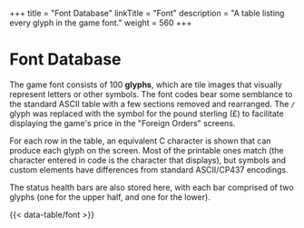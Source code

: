 +++
title = "Font Database"
linkTitle = "Font"
description = "A table listing every glyph in the game font."
weight = 560
+++

# Font Database

The game font consists of 100 **glyphs**, which are tile images that visually represent letters or other symbols. The font codes bear some semblance to the standard ASCII table with a few sections removed and rearranged. The `/` glyph was replaced with the symbol for the pound sterling (&pound;) to facilitate displaying the game's price in the "Foreign Orders" screens.

For each row in the table, an equivalent C character is shown that can produce each glyph on the screen. Most of the printable ones match (the character entered in code is the character that displays), but symbols and custom elements have differences from standard ASCII/CP437 encodings.

The status health bars are also stored here, with each bar comprised of two glyphs (one for the upper half, and one for the lower).

{{< data-table/font >}}
